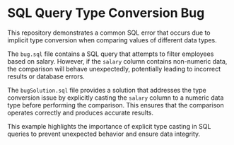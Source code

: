 # SQL Query Type Conversion Bug

This repository demonstrates a common SQL error that occurs due to implicit type conversion when comparing values of different data types.

The `bug.sql` file contains a SQL query that attempts to filter employees based on salary. However, if the `salary` column contains non-numeric data, the comparison will behave unexpectedly, potentially leading to incorrect results or database errors.

The `bugSolution.sql` file provides a solution that addresses the type conversion issue by explicitly casting the `salary` column to a numeric data type before performing the comparison. This ensures that the comparison operates correctly and produces accurate results.

This example highlights the importance of explicit type casting in SQL queries to prevent unexpected behavior and ensure data integrity.